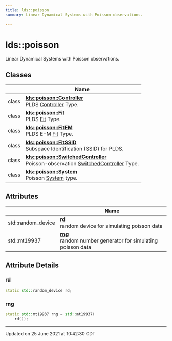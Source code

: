 ```yaml
---
title: lds::poisson
summary: Linear Dynamical Systems with Poisson observations. 

---
```


# lds::poisson

Linear Dynamical Systems with Poisson observations. <br>

## Classes

|                | Name           |
| -------------- | -------------- |
| class | **[lds::poisson::Controller](/lds-ctrl-est/docs/api/classes/classlds_1_1poisson_1_1_controller/)** <br>PLDS [Controller]() Type.  |
| class | **[lds::poisson::Fit](/lds-ctrl-est/docs/api/classes/classlds_1_1poisson_1_1_fit/)** <br>PLDS [Fit]() Type.  |
| class | **[lds::poisson::FitEM](/lds-ctrl-est/docs/api/classes/classlds_1_1poisson_1_1_fit_e_m/)** <br>PLDS E-M [Fit](/lds-ctrl-est/docs/api/classes/classlds_1_1poisson_1_1_fit/) Type.  |
| class | **[lds::poisson::FitSSID](/lds-ctrl-est/docs/api/classes/classlds_1_1poisson_1_1_fit_s_s_i_d/)** <br>Subspace Identification ([SSID](/lds-ctrl-est/docs/api/classes/classlds_1_1_s_s_i_d/)) for PLDS.  |
| class | **[lds::poisson::SwitchedController](/lds-ctrl-est/docs/api/classes/classlds_1_1poisson_1_1_switched_controller/)** <br>Poisson-observation [SwitchedController]() Type.  |
| class | **[lds::poisson::System](/lds-ctrl-est/docs/api/classes/classlds_1_1poisson_1_1_system/)** <br>Poisson [System]() type.  |

## Attributes

|                | Name           |
| -------------- | -------------- |
| std::random_device | **[rd](/lds-ctrl-est/docs/api/namespaces/namespacelds_1_1poisson/#variable-rd)** <br>random device for simulating poisson data  |
| std::mt19937 | **[rng](/lds-ctrl-est/docs/api/namespaces/namespacelds_1_1poisson/#variable-rng)** <br>random number generator for simulating poisson data  |



## Attribute Details

### rd

```cpp
static std::random_device rd;
```



### rng

```cpp
static std::mt19937 rng = std::mt19937(
    rd());
```







-------------------------------

Updated on 25 June 2021 at 10:42:30 CDT
